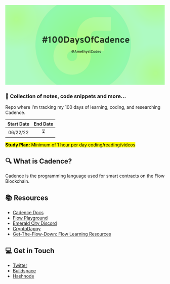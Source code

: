 ![#100DaysOfCadence by @AmethystCodes Twitter](/images/githubpreview.png)

### 📝 **Collection of notes, code snippets and more...**

Repo where I'm tracking my 100 days of learning, coding, and researching Cadence.

| Start Date | End Date |
| :--------: | :------: |
| 06/22/22   | ⏳       |

<mark>**Study Plan:** Minimum of 1 hour per day coding/reading/videos</mark>

## 🔍 What is Cadence?

Cadence is the programming language used for smart contracts on the Flow Blockchain.

## 📚 Resources 
  * [Cadence Docs](https://docs.onflow.org/cadence/language/)
  * [Flow Playground](https://play.onflow.org/local-project)
  * [Emerald City Discord](https://discord.gg/emeraldcity)
  * [CryptoDappy](https://www.cryptodappy.com/)
  * [Get-The-Flow-Down: Flow Learning Resources](https://github.com/ph0ph0/Get-The-Flow-Down)

## 💻 Get in Touch 
 * [Twitter](https://twitter.com/AmethystCodes)
 * [Buildspace](https://buildspace.so/@amethyst)
 * [Hashnode](https://hashnode.com/@AmethystCodes)
